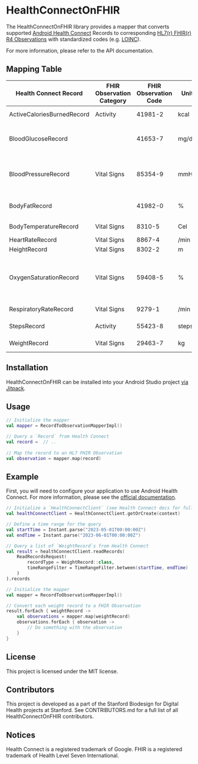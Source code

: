 # HealthConnectOnFHIR

The HealthConnectOnFHIR library provides a mapper that converts supported [Android Health Connect](https://health.google/health-connect-android/) Records to corresponding [HL7(r) FHIR(r) R4 Observations](https://hl7.org/fhir/r4/observation.html) with standardized codes (e.g. [LOINC](https://loinc.org/)).

For more information, please refer to the API documentation.

## Mapping Table

| Health Connect Record         | FHIR Observation Category | FHIR Observation Code     | Unit       | Display                                    |
|-------------------------------|---------------------------|---------------------------|------------|--------------------------------------------|
| ActiveCaloriesBurnedRecord    | Activity                  | 41981-2                   | kcal       | Calories burned                            |
| BloodGlucoseRecord            |                           | 41653-7                   | mg/dL      | Glucose Glucometer (BldC) [Mass/Vol]       |
| BloodPressureRecord           | Vital Signs               | 85354-9                   | mmHg       | Blood pressure panel with all children optional |
| BodyFatRecord                 |                           | 41982-0                   | %          | Percentage of body fat Measured            |
| BodyTemperatureRecord         | Vital Signs               | 8310-5                    | Cel        | Body temperature                           |
| HeartRateRecord               | Vital Signs               | 8867-4                    | /min       | Heart rate                                 |
| HeightRecord                  | Vital Signs               | 8302-2                    | m          | Body height                                |
| OxygenSaturationRecord        | Vital Signs               | 59408-5                   | %          | Oxygen saturation in Arterial blood by Pulse oximetry |
| RespiratoryRateRecord         | Vital Signs               | 9279-1                    | /min       | Respiratory rate                           |
| StepsRecord                   | Activity                  | 55423-8                   | steps      | Number of steps                            |
| WeightRecord                  | Vital Signs               | 29463-7                   | kg         | Body weight                                |


## Installation

HealthConnectOnFHIR can be installed into your Android Studio project [via Jitpack](https://jitpack.io/#StanfordSpezi/SpeziKt/healthconnectonfhir).

## Usage

```kotlin
// Initialize the mapper
val mapper = RecordToObservationMapperImpl()

// Query a `Record` from Health Connect
val record =  // ..
    
// Map the record to an HL7 FHIR Observation    
val observation = mapper.map(record)
```

## Example

First, you will need to configure your application to use Android Health Connect. For more information, please see the [official documentation](https://developer.android.com/health-and-fitness/guides/health-connect).

```kotlin
// Initialize a `HealthConnectClient` (see Health Connect docs for full details)
val healthConnectClient = HealthConnectClient.getOrCreate(context)

// Define a time range for the query
val startTime = Instant.parse("2023-05-01T00:00:00Z")
val endTime = Instant.parse("2023-06-01T00:00:00Z")

// Query a list of `WeightRecord`s from Health Connect
val result = healthConnectClient.readRecords(
    ReadRecordsRequest(
        recordType = WeightRecord::class,
        timeRangeFilter = TimeRangeFilter.between(startTime, endTime)
    )
).records

// Initialize the mapper
val mapper = RecordToObservationMapperImpl()

// Convert each weight record to a FHIR Observation
result.forEach { weightRecord ->
    val observations = mapper.map(weightRecord)
    observations.forEach { observation ->
        // Do something with the observation
    }
}
```

## License

This project is licensed under the MIT license.

## Contributors

This project is developed as a part of the Stanford Biodesign for Digital Health projects at Stanford. See CONTRIBUTORS.md for a full list of all HealthConnectOnFHIR contributors.

## Notices

Health Connect is a registered trademark of Google. FHIR is a registered trademark of Health Level Seven International.